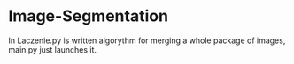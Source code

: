 # Image-Segmentation

In Laczenie.py is written algorythm for merging a whole package of images, main.py just launches it.
